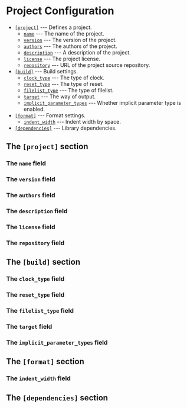 # Project Configuration

* [`[project]`](01_project_configuration.md#the-project-section) --- Defines a project.
  * [`name`](01_project_configuration.md#the-name-field) --- The name of the project.
  * [`version`](01_project_configuration.md#the-version-field) --- The version of the project.
  * [`authors`](01_project_configuration.md#the-authors-field) --- The authors of the project.
  * [`description`](01_project_configuration.md#the-description-field) --- A description of the project.
  * [`license`](01_project_configuration.md#the-license-field) --- The project license.
  * [`repository`](01_project_configuration.md#the-repository-field) --- URL of the project source repository.
* [`[build]`](01_project_configuration.md#the-build-section) --- Build settings.
  * [`clock_type`](01_project_configuration.md#the-clock_type-field) --- The type of clock.
  * [`reset_type`](01_project_configuration.md#the-reset_type-field) --- The type of reset.
  * [`filelist_type`](01_project_configuration.md#the-filelist_type-field) --- The type of filelist.
  * [`target`](01_project_configuration.md#the-target-field) --- The way of output.
  * [`implicit_parameter_types`](01_project_configuration.md#the-implicit_parameter_types-field) --- Whether implicit parameter type is enabled.
* [`[format]`](01_project_configuration.md#the-format-section) --- Format settings.
  * [`indent_width`](01_project_configuration.md#the-indent_width-field) --- Indent width by space.
* [`[dependencies]`](01_project_configuration.md#the-dependencies-section) --- Library dependencies.

## The `[project]` section

### The `name` field

### The `version` field

### The `authors` field

### The `description` field

### The `license` field

### The `repository` field

## The `[build]` section

### The `clock_type` field

### The `reset_type` field

### The `filelist_type` field

### The `target` field

### The `implicit_parameter_types` field

## The `[format]` section

### The `indent_width` field

## The `[dependencies]` section
